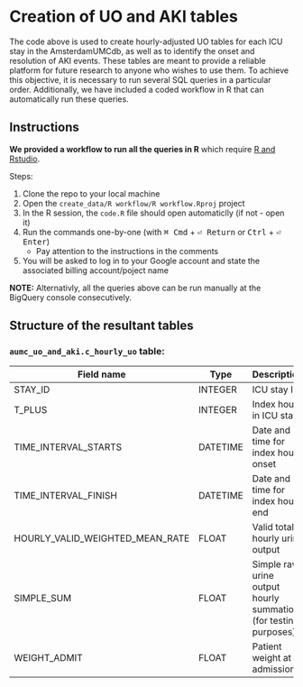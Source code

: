 # Creation of UO and AKI tables

The code above is used to create hourly-adjusted UO tables for each ICU stay in the AmsterdamUMCdb, as well as to identify the onset and resolution of AKI events. These tables are meant to provide a reliable platform for future research to anyone who wishes to use them. To achieve this objective, it is necessary to run several SQL queries in a particular order. Additionally, we have included a coded workflow in R that can automatically run these queries. 

## Instructions

**We provided a workflow to run all the queries in R** which require [R and Rstudio](https://posit.co/download/rstudio-desktop/).

Steps:
1. Clone the repo to your local machine
2. Open the `create_data/R workflow/R workflow.Rproj` project
3. In the R session, the `code.R` file should open automaticlly (if not - open it)
4. Run the commands one-by-one (with <kbd>⌘ Cmd</kbd> + <kbd>⏎ Return</kbd> 
or <kbd>Ctrl</kbd> + <kbd>⏎ Enter</kbd>)
    - Pay attention to the instructions in the comments
6. You will be asked to log in to your Google account and state the associated billing account/poject name

**NOTE:** Alternativly, all the queries above can be run manually at the BigQuery console consecutively.


## Structure of the resultant tables

### `aumc_uo_and_aki.c_hourly_uo` table:
| Field name                      | Type     | Description                                                    |
| ------------------------------- | -------- | -------------------------------------------------------------- |
| STAY_ID                         | INTEGER  | ICU stay ID                                                    |
| T_PLUS                          | INTEGER  | Index hour in ICU stay                                         |
| TIME_INTERVAL_STARTS            | DATETIME | Date and time for index hour onset                             |
| TIME_INTERVAL_FINISH            | DATETIME | Date and time for index hour end                               |
| HOURLY_VALID_WEIGHTED_MEAN_RATE | FLOAT    | Valid total hourly urine output                                |
| SIMPLE_SUM                      | FLOAT    | Simple raw urine output hourly summatio (for testing purposes) |
| WEIGHT_ADMIT                    | FLOAT    | Patient weight at admission                                    |

